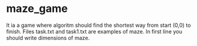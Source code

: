 # maze_game
It ia a game where algoritm should find the shortest way from start (0,0) to finish.
Files task.txt and task1.txt are examples of maze. In first line you should write dimensions of maze.
